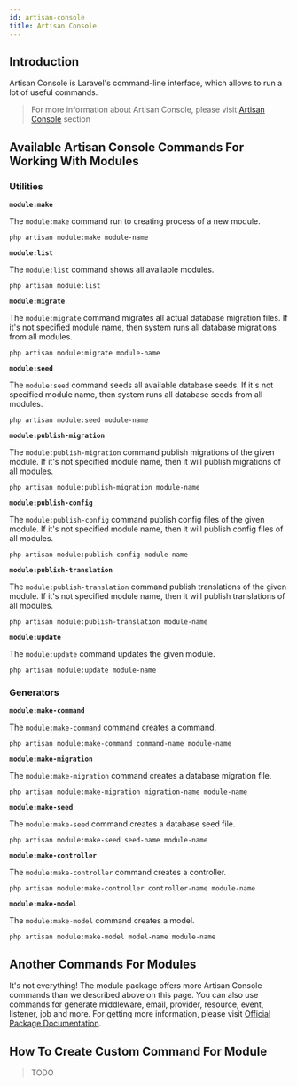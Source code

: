 ```yaml
---
id: artisan-console
title: Artisan Console
---
```


## Introduction

Artisan Console is Laravel's command-line interface, which allows to run a lot of useful commands.

> For more information about Artisan Console, please visit [Artisan Console](../core/artisan-console.md) section

## Available Artisan Console Commands For Working With Modules

### Utilities

**`module:make`**

The `module:make` command run to creating process of a new module.

```text
php artisan module:make module-name
```

**`module:list`**

The `module:list` command shows all available modules.

```text
php artisan module:list
```

**`module:migrate`**

The `module:migrate` command migrates all actual database migration files. If it's not specified module name, then 
system runs all database migrations from all modules.

```text
php artisan module:migrate module-name
```

**`module:seed`**

The `module:seed` command seeds all available database seeds. If it's not specified module name, then system runs all
database seeds from all modules.

```text
php artisan module:seed module-name
```

**`module:publish-migration`**

The `module:publish-migration` command publish migrations of the given module. If it's not specified module name, then
it will publish migrations of all modules.

```text
php artisan module:publish-migration module-name
```

**`module:publish-config`**

The `module:publish-config` command publish config  files of the given module. If it's not specified module name, then
it will publish config files of all modules.

```text
php artisan module:publish-config module-name
```

**`module:publish-translation`**

The `module:publish-translation` command publish translations of the given module. If it's not specified module name, then
it will publish translations of all modules.

```text
php artisan module:publish-translation module-name
```

**`module:update`**

The `module:update` command updates the given module.

```text
php artisan module:update module-name
```

### Generators

**`module:make-command`**

The `module:make-command` command creates a command.

```text
php artisan module:make-command command-name module-name
```

**`module:make-migration`**

The `module:make-migration` command creates a database migration file.

```text
php artisan module:make-migration migration-name module-name
```

**`module:make-seed`**

The `module:make-seed` command creates a database seed file.

```text
php artisan module:make-seed seed-name module-name
```

**`module:make-controller`**

The `module:make-controller` command creates a controller.

```text
php artisan module:make-controller controller-name module-name
```

**`module:make-model`**

The `module:make-model` command creates a model.

```text
php artisan module:make-model model-name module-name
```

## Another Commands For Modules

It's not everything! The module package offers more Artisan Console commands than we described above on this page. You can
also use commands for generate middleware, email, provider, resource, event, listener, job and more. For getting more
information, please visit [Official Package Documentation](https://nwidart.com/laravel-modules/v3/advanced-tools/artisan-commands).

## How To Create Custom Command For Module

> TODO